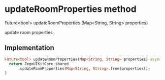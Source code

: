 


# updateRoomProperties method








Future&lt;bool> updateRoomProperties
(Map&lt;String, String> properties)





<p>update room properties</p>



## Implementation

```dart
Future<bool> updateRoomProperties(Map<String, String> properties) async {
  return ZegoUIKitCore.shared
      .updateRoomProperties(Map<String, String>.from(properties));
}
```







